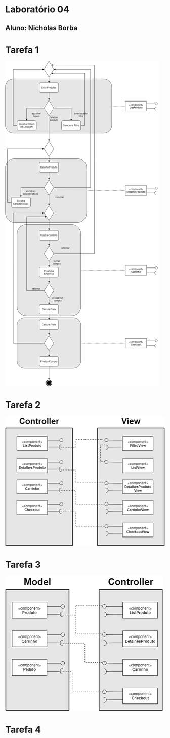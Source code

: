 # Laboratório 04
## Aluno: Nicholas Borba

# Tarefa 1
![Componente de Negócio](images/componentes_de_negocio.png)

# Tarefa 2
![Controller](images/controller_view.png)

# Tarefa 3
![Model](images/model_controller.png)

# Tarefa 4
